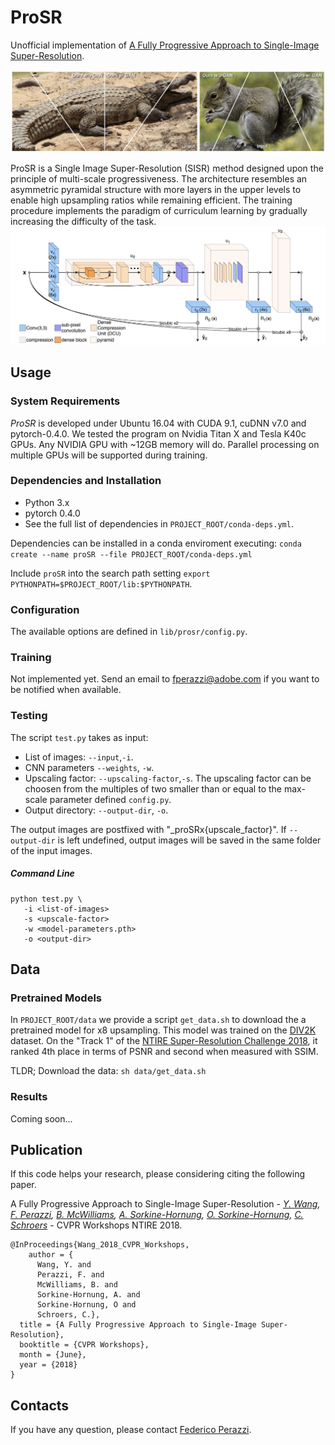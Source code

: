 # ProSR

Unofficial implementation of [A Fully Progressive Approach to Single-Image Super-Resolution](https://fperazzi.github.io/files/publications/prosr.pdf).

![](data/prosr-teaser.jpg)

ProSR is a Single Image Super-Resolution (SISR) method designed upon the principle of multi-scale progressiveness. The architecture resembles an asymmetric pyramidal structure with more layers in the upper levels to enable high upsampling ratios while remaining efficient. The training procedure implements the paradigm of curriculum learning by gradually increasing the difficulty of the task.
![](data/prosr-arch.jpg)

## Usage
### System Requirements
*ProSR* is developed under Ubuntu 16.04 with CUDA 9.1, cuDNN v7.0 and pytorch-0.4.0.
We tested the program on Nvidia Titan X and Tesla K40c GPUs. Any NVIDIA GPU with ~12GB memory will do. Parallel processing on multiple GPUs will be supported during training.

### Dependencies and Installation
  * Python 3.x
  * pytorch 0.4.0
  * See the full list of dependencies in `PROJECT_ROOT/conda-deps.yml`.

Dependencies can be installed in a conda enviroment executing:
`conda create --name proSR --file PROJECT_ROOT/conda-deps.yml`

Include `proSR` into the search path setting `export PYTHONPATH=$PROJECT_ROOT/lib:$PYTHONPATH`.

### Configuration
The available options are defined in `lib/prosr/config.py`.

### Training
Not implemented yet. Send an email to [fperazzi@adobe.com](fpearzzi@adobe.com) if you want to be notified when available.

### Testing
The script `test.py` takes as input:
* List of images: `--input`,`-i`.
* CNN parameters `--weights`, `-w`.
* Upscaling factor: `--upscaling-factor`,`-s`. The upscaling factor can be choosen from the multiples of two smaller than or equal to the max-scale parameter defined `config.py`.
* Output directory: `--output-dir`, `-o`.

The output images are postfixed with "_proSRx{upscale_factor}". If `--output-dir` is left undefined, output images will be saved in the same folder of the input images.

##### Command Line

 ```
 python test.py \
    -i <list-of-images>
    -s <upscale-factor>
    -w <model-parameters.pth>
    -o <output-dir>
 ```

## Data
### Pretrained Models
In `PROJECT_ROOT/data` we provide a script `get_data.sh` to download the a pretrained model for x8 upsampling. This model was trained on the [DIV2K](http://data.vision.ee.ethz.ch/cvl/DIV2K/DIV2K_train_HR.zip) dataset. On the "Track 1" of the [NTIRE Super-Resolution Challenge 2018](https://competitions.codalab.org/competitions/18015), it ranked 4th place in terms of PSNR and second when measured with SSIM.

TLDR; Download the data: `sh data/get_data.sh`

### Results
Coming soon...

## Publication
If this code helps your research, please considering citing the following paper.

A Fully Progressive Approach to Single-Image Super-Resolution - <i>[Y. Wang](https://yifita.github.io), [F. Perazzi](fperazzi.github.io), [B. McWilliams](https://www.inf.ethz.ch/personal/mcbrian/), [A. Sorkine-Hornung](http://www.ahornung.net/), [O. Sorkine-Hornung](http://igl.ethz.ch/people/sorkine/), [C. Schroers](https://www.disneyresearch.com/people/christopher-schroers/)</i> - CVPR Workshops NTIRE 2018.
```
@InProceedings{Wang_2018_CVPR_Workshops,
    author = {
      Wang, Y. and
      Perazzi, F. and
      McWilliams, B. and
      Sorkine-Hornung, A. and
      Sorkine-Hornung, O and
      Schroers, C.},
  title = {A Fully Progressive Approach to Single-Image Super-Resolution},
  booktitle = {CVPR Workshops},
  month = {June},
  year = {2018}
}
```

## Contacts
If you have any question, please contact [Federico Perazzi](fperazzi@adobe.com).

